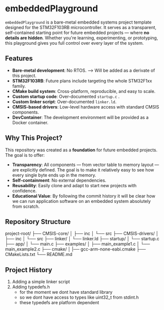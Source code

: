 # embeddedPlayground

`embeddedPlayground` is a bare-metal embedded systems project template designed for the STM32F103RB microcontroller. It serves as a transparent, self-contained starting point for future embedded projects — where **no details are hidden**. Whether you're learning, experimenting, or prototyping, this playground gives you full control over every layer of the system.

## Features

- **Bare-metal development**: No RTOS. --> Will be added as a derivate of this project.
- **STM32F103RB**: Future plans include targeting the whole STM32F1xx family.
- **CMake build system**: Cross-platform, reproducible, and easy to scale.
- **Custom startup code**: Over-documented `startup.c` .
- **Custom linker script**: Over-documented `linker.ld`.
- **CMSIS-based drivers**: Low-level hardware access with standard CMSIS components.
- **DevContainer**: The development environment will be provided as a Docker container.

## Why This Project?

This repository was created as a **foundation** for future embedded projects. The goal is to offer:
- **Transparency**: All components — from vector table to memory layout — are explicitly defined. The goal is to make it relatively easy to see how every single byte ends up in the memory.
- **Self-containment**: No external dependencies. 
- **Reusability**: Easily clone and adapt to start new projects with confidence.
- **Educational Value**: By following the commit history it will be clear how we can run application software on an embedded system absolutely from scratch.

## Repository Structure
project-root/
├── CMSIS-core/
│   ├── inc
│   └── src
├── CMSIS-drivers/
│   ├── inc
│   └── src
├── linker/
│   └── linker.ld
├── startup/
│   └── startup.c
├── app/
│   └── main.c
├── examples/
│   ├── main_example1.c
│   └── main_example2.c
├── cmake/
│   |── gcc-arm-none-eabi.cmake
├── CMakeLists.txt
└── README.md


## Project History
1. Adding a simple linker script
2. Adding typedefs.h 
    - for the moment we dont have standard library
    - so we dont have access to types like uint32_t from stdint.h
    - these typedefs are platform dependent


